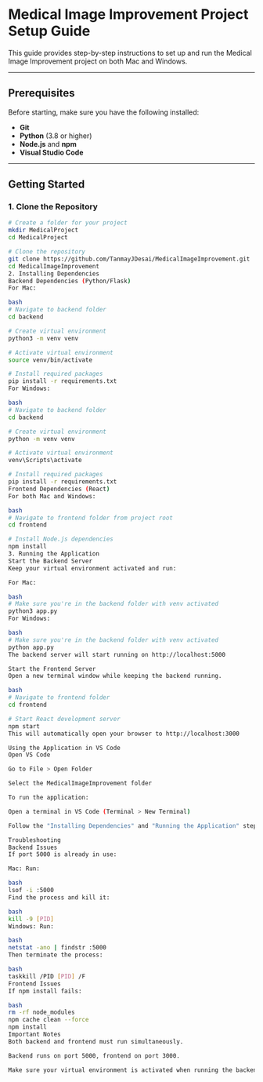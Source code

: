 # Medical Image Improvement Project Setup Guide

This guide provides step-by-step instructions to set up and run the Medical Image Improvement project on both Mac and Windows.

---

## Prerequisites

Before starting, make sure you have the following installed:
- **Git**
- **Python** (3.8 or higher)
- **Node.js** and **npm**
- **Visual Studio Code**

---

## Getting Started

### 1. Clone the Repository

```bash
# Create a folder for your project
mkdir MedicalProject
cd MedicalProject

# Clone the repository
git clone https://github.com/TanmayJDesai/MedicalImageImprovement.git
cd MedicalImageImprovement
2. Installing Dependencies
Backend Dependencies (Python/Flask)
For Mac:

bash
# Navigate to backend folder
cd backend

# Create virtual environment
python3 -m venv venv

# Activate virtual environment
source venv/bin/activate

# Install required packages
pip install -r requirements.txt
For Windows:

bash
# Navigate to backend folder
cd backend

# Create virtual environment
python -m venv venv

# Activate virtual environment
venv\Scripts\activate

# Install required packages
pip install -r requirements.txt
Frontend Dependencies (React)
For both Mac and Windows:

bash
# Navigate to frontend folder from project root
cd frontend

# Install Node.js dependencies
npm install
3. Running the Application
Start the Backend Server
Keep your virtual environment activated and run:

For Mac:

bash
# Make sure you're in the backend folder with venv activated
python3 app.py
For Windows:

bash
# Make sure you're in the backend folder with venv activated
python app.py
The backend server will start running on http://localhost:5000

Start the Frontend Server
Open a new terminal window while keeping the backend running.

bash
# Navigate to frontend folder
cd frontend

# Start React development server
npm start
This will automatically open your browser to http://localhost:3000

Using the Application in VS Code
Open VS Code

Go to File > Open Folder

Select the MedicalImageImprovement folder

To run the application:

Open a terminal in VS Code (Terminal > New Terminal)

Follow the "Installing Dependencies" and "Running the Application" steps above.

Troubleshooting
Backend Issues
If port 5000 is already in use:

Mac: Run:

bash
lsof -i :5000
Find the process and kill it:

bash
kill -9 [PID]
Windows: Run:

bash
netstat -ano | findstr :5000
Then terminate the process:

bash
taskkill /PID [PID] /F
Frontend Issues
If npm install fails:

bash
rm -rf node_modules
npm cache clean --force
npm install
Important Notes
Both backend and frontend must run simultaneously.

Backend runs on port 5000, frontend on port 3000.

Make sure your virtual environment is activated when running the backend.
